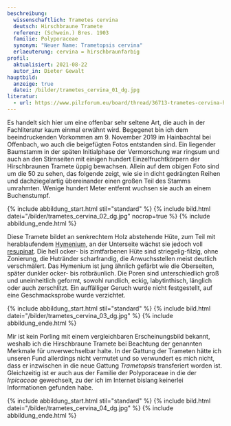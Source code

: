 ```yaml
---
beschreibung:
  wissenschaftlich: Trametes cervina
  deutsch: Hirschbraune Tramete
  referenz: (Schwein.) Bres. 1903
  familie: Polyporaceae
  synonym: "Neuer Name: Trametopsis cervina"
  erlaeuterung: cervina = hirschbraunfarbig
profil:
  aktualisiert: 2021-08-22
  autor_in: Dieter Gewalt
hauptbild:
  anzeige: true
  datei: /bilder/trametes_cervina_01_dg.jpg
literatur:
  - url: https://www.pilzforum.eu/board/thread/36713-trametes-cervina-hirschbraune-tramete/
---
```

Es handelt sich hier um eine offenbar sehr seltene Art, die auch in der Fachliteratur kaum einmal erwähnt wird. Begegenet bin ich dem beeindruckenden Vorkommen am 9. November 2019 im Hainbachtal bei Offenbach, wo auch die beigefügten Fotos entstanden sind. Ein liegender Baumstamm in der späten Initialphase der Vermorschung war ringsum und auch an den Stirnseiten mit einigen hundert Einzelfruchtkörpern der Hirschbraunen Tramete üppig bewachsen. Allein auf dem obigen Foto sind um die 50 zu sehen, das folgende zeigt, wie sie in dicht gedrängten Reihen und dachziegelartig übereinander einen großen Teil des Stamms umrahmten. Wenige hundert Meter entfernt wuchsen sie auch an einem Buchenstumpf.

{% include abbildung_start.html stil="standard" %}
{% include bild.html datei="/bilder/trametes_cervina_02_dg.jpg" nocrop=true %}
{% include abbildung_ende.html %}

Diese Tramete bildet an senkrechtem Holz abstehende Hüte, zum Teil mit herablaufendem [Hymenium](Hymenium "Glossar"), an der Unterseite wächst sie jedoch voll [resupinat](resupinat "Glossar"). Die hell ocker- bis zimtfarbenen Hüte sind striegelig-filzig, ohne Zonierung, die Hutränder scharfrandig, die Anwuchsstellen meist deutlich verschmälert. Das Hymenium ist jung  ähnlich gefärbt wie die Oberseiten, später dunkler ocker- bis rotbräunlich. Die Poren sind unterschiedlich groß und uneinheitlich geformt, sowohl rundlich, eckig, labytinthisch, länglich oder auch zerschlitzt. Ein auffälliger Geruch wurde nicht festgestellt, auf eine Geschmacksprobe wurde verzichtet.

{% include abbildung_start.html stil="standard" %}
{% include bild.html datei="/bilder/trametes_cervina_03_dg.jpg" %}
{% include abbildung_ende.html %}

Mir ist kein Porling mit einem vergleichbaren Erscheinungsbild bekannt, weshalb ich die Hirschbraune Tramete bei Beachtung der genannten Merkmale für unverwechselbar halte. In der Gattung der Trameten hätte ich unseren Fund allerdings nicht vermutet und so verwundert es mich nicht, dass er inzwischen in die neue Gattung *Trametopsis* transferiert worden ist. Gleichzeitig ist er auch aus der Familie der Polyporaceae in die der *Irpicaceae* gewechselt, zu der ich im Internet bislang keinerlei Informationen gefunden habe.

{% include abbildung_start.html stil="standard" %}
{% include bild.html datei="/bilder/trametes_cervina_04_dg.jpg" %}
{% include abbildung_ende.html %}